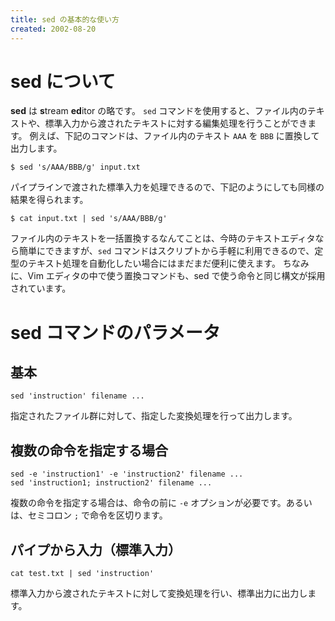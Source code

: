 ```yaml
---
title: sed の基本的な使い方
created: 2002-08-20
---
```


sed について
====
**sed** は **s**tream **ed**itor の略です。
`sed` コマンドを使用すると、ファイル内のテキストや、標準入力から渡されたテキストに対する編集処理を行うことができます。
例えば、下記のコマンドは、ファイル内のテキスト `AAA` を `BBB` に置換して出力します。

```
$ sed 's/AAA/BBB/g' input.txt
```

パイプラインで渡された標準入力を処理できるので、下記のようにしても同様の結果を得られます。

```
$ cat input.txt | sed 's/AAA/BBB/g'
```

ファイル内のテキストを一括置換するなんてことは、今時のテキストエディタなら簡単にできますが、`sed` コマンドはスクリプトから手軽に利用できるので、定型のテキスト処理を自動化したい場合にはまだまだ便利に使えます。
ちなみに、Vim エディタの中で使う置換コマンドも、sed で使う命令と同じ構文が採用されています。



sed コマンドのパラメータ
====


基本
----

```
sed 'instruction' filename ...
```

指定されたファイル群に対して、指定した変換処理を行って出力します。


複数の命令を指定する場合
----

```
sed -e 'instruction1' -e 'instruction2' filename ...
sed 'instruction1; instruction2' filename ...
```

複数の命令を指定する場合は、命令の前に `-e` オプションが必要です。あるいは、セミコロン `;` で命令を区切ります。


パイプから入力（標準入力）
----

```
cat test.txt | sed 'instruction'
```

標準入力から渡されたテキストに対して変換処理を行い、標準出力に出力します。


